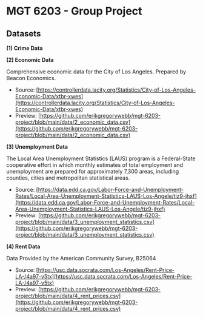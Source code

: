 # MGT 6203 - Group Project


## Datasets

**(1) Crime Data**

**(2) Economic Data**

Comprehensive economic data for the City of Los Angeles. Prepared by Beacon Economics.
- Source: [https://controllerdata.lacity.org/Statistics/City-of-Los-Angeles-Economic-Data/xtbr-xwes](https://controllerdata.lacity.org/Statistics/City-of-Los-Angeles-Economic-Data/xtbr-xwes)
- Preview: [https://github.com/erikgregorywebb/mgt-6203-project/blob/main/data/2_economic_data.csv](https://github.com/erikgregorywebb/mgt-6203-project/blob/main/data/2_economic_data.csv)

**(3) Unemployment Data**

The Local Area Unemployment Statistics (LAUS) program is a Federal-State cooperative effort in which monthly estimates of total employment and unemployment are prepared for approximately 7,300 areas, including counties, cities and metropolitan statistical areas.
- Source: [https://data.edd.ca.gov/Labor-Force-and-Unemployment-Rates/Local-Area-Unemployment-Statistics-LAUS-Los-Angele/tiz9-jhxf](https://data.edd.ca.gov/Labor-Force-and-Unemployment-Rates/Local-Area-Unemployment-Statistics-LAUS-Los-Angele/tiz9-jhxf)
- Preview: [https://github.com/erikgregorywebb/mgt-6203-project/blob/main/data/3_unemployment_statistics.csv](https://github.com/erikgregorywebb/mgt-6203-project/blob/main/data/3_unemployment_statistics.csv)

**(4) Rent Data**

Data Provided by the American Community Survey, B25064
- Source: [https://usc.data.socrata.com/Los-Angeles/Rent-Price-LA-/4a97-v5tx](https://usc.data.socrata.com/Los-Angeles/Rent-Price-LA-/4a97-v5tx)
- Preview: [https://github.com/erikgregorywebb/mgt-6203-project/blob/main/data/4_rent_prices.csv](https://github.com/erikgregorywebb/mgt-6203-project/blob/main/data/4_rent_prices.csv)
